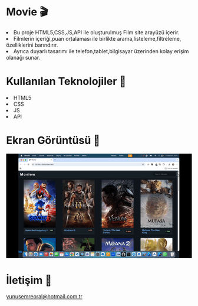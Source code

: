 # Movie 🎬

<li>Bu proje HTML5,CSS,JS,API ile oluşturulmuş Film site arayüzü içerir.</li>
<li>Filmlerin içeriği,puan ortalaması ile birlikte arama,listeleme,filtreleme, özelliklerini barındırır.</li>
<li>Ayrıca duyarlı tasarımı ile telefon,tablet,bilgisayar üzerinden kolay erişim olanağı sunar.</li>

# Kullanılan Teknolojiler 🎨

<li>HTML5</li>
<li>CSS</li>
<li>JS</li>
<li>API</li>

# Ekran Görüntüsü 🎥
<img src="movie.gif" width="auto">      

# İletişim 📩
yunusemreoral@hotmail.com.tr


